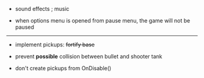 
- sound effects ; music

- when options menu is opened from pause menu, the game will not be paused


***

- implement pickups: ~~fortify base~~

- prevent **possible** collision between bullet and shooter tank

- don't create pickups from OnDisable()


